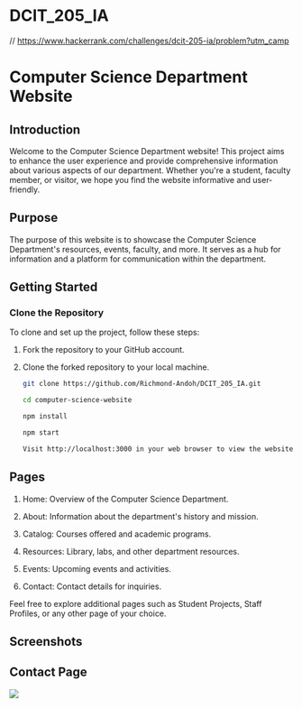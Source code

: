 # DCIT_205_IA
// https://www.hackerrank.com/challenges/dcit-205-ia/problem?utm_camp

# Computer Science Department Website

## Introduction

Welcome to the Computer Science Department website! This project aims to enhance the user experience and provide comprehensive information about various aspects of our department. Whether you're a student, faculty member, or visitor, we hope you find the website informative and user-friendly.

## Purpose

The purpose of this website is to showcase the Computer Science Department's resources, events, faculty, and more. It serves as a hub for information and a platform for communication within the department.

## Getting Started

### Clone the Repository

To clone and set up the project, follow these steps:

1. Fork the repository to your GitHub account.

2. Clone the forked repository to your local machine.

   ```bash
   git clone https://github.com/Richmond-Andoh/DCIT_205_IA.git

   cd computer-science-website

   npm install

   npm start

   Visit http://localhost:3000 in your web browser to view the website.


## Pages

1. Home: Overview of the Computer Science Department.

2. About: Information about the department's history and mission.

3. Catalog: Courses offered and academic programs.

4. Resources: Library, labs, and other department resources.

5. Events: Upcoming events and activities.

6. Contact: Contact details for inquiries.

<p>Feel free to explore additional pages such as Student Projects, Staff Profiles, or any other page of your choice.</p>

## Screenshots
<h2>Contact Page</h2>

<img src='./dcit_205_ia/src/images/screen-contact.JPG' />
